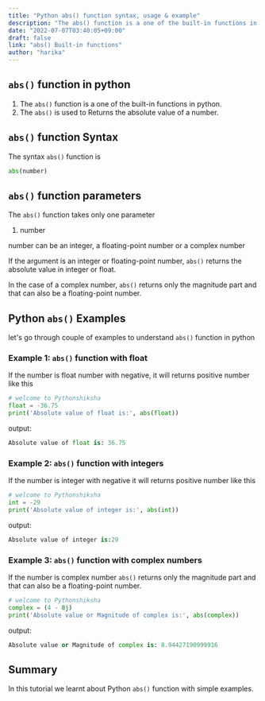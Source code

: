 ```yaml
---
title: "Python abs() function syntax, usage & example"
description: "The abs() function is a one of the built-in functions in python"
date: "2022-07-07T03:40:05+09:00"
draft: false
link: "abs() Built-in functions"
author: "harika"
---
```


## `abs()` function in python

1. The `abs()` function is a one of the built-in functions in python.
2. The `abs()` is used to Returns the absolute value of a number.

## `abs()` function Syntax 

The syntax `abs()` function is 

```python
abs(number)
```
## `abs()` function parameters

The `abs()` function takes only one parameter

1. number

number can be an integer, a floating-point number or a complex number

If the argument is an integer or floating-point number, `abs()` returns the absolute value in integer or float.

In the case of a complex number, `abs()` returns only the magnitude part and that can also be a floating-point number.


## Python `abs()` Examples

let's go through couple of examples to understand `abs()` function in python

### Example 1: `abs()` function with float

If the number is float number with negative, it will returns positive number like this

```python
# welcome to Pythonshiksha
float = -36.75
print('Absolute value of float is:', abs(float))
```
output:

```python
Absolute value of float is: 36.75
```

### Example 2: `abs()` function with integers

If the number is integer  with negative it will returns positive number like this

```python
# welcome to Pythonshiksha
int = -29
print('Absolute value of integer is:', abs(int))
```
output:

```python
Absolute value of integer is:29
```
### Example 3: `abs()` function with complex numbers

If the number is complex number `abs()` returns only the magnitude part and that can also be a floating-point number.

```python
# welcome to Pythonshiksha
complex = (4 - 8j)
print('Absolute value or Magnitude of complex is:', abs(complex))
```

output:

```python
Absolute value or Magnitude of complex is: 8.94427190999916
```

## Summary

In this tutorial we learnt about Python `abs()` function with simple examples.


